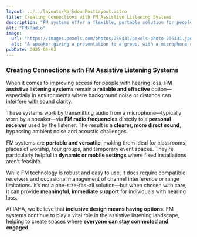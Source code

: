 ```yaml
---
layout: ../../layouts/MarkdownPostLayout.astro
title: Creating Connections with FM Assistive Listening Systems
description: "FM systems offer a flexible, portable solution for people with hearing loss, especially in settings where background noise and distance make hearing difficult. By wirelessly transmitting sound from a microphone directly to a listener’s receiver, FM technology enhances clarity and accessibility."
alt: "FM/Radio"
image:
  url: "https://images.pexels.com/photos/256431/pexels-photo-256431.jpeg?auto=compress&cs=tinysrgb&w=1260&h=750&dpr=1"
  alt: "A speaker giving a presentation to a group, with a microphone clipped to their shirt."
pubDate: 2025-06-03
---
```


### Creating Connections with FM Assistive Listening Systems

When it comes to improving access for people with hearing loss, **FM assistive listening systems** remain a **reliable and effective** option—especially in environments where background noise or distance can interfere with sound clarity.

These systems work by transmitting audio from a microphone—typically worn by a speaker—via **FM radio frequencies** directly to a **personal receiver** used by the listener. The result is a **clearer, more direct sound**, bypassing ambient noise and acoustic challenges.

FM systems are **portable and versatile**, making them ideal for classrooms, places of worship, tour groups, and temporary event spaces. They’re particularly helpful in **dynamic or mobile settings** where fixed installations aren’t feasible.

While FM technology is robust and easy to use, it does require compatible receivers and occasional management of channel interference or range limitations. It’s not a one-size-fits-all solution—but when chosen with care, it can provide **meaningful, immediate support** for individuals with hearing loss.

At IAHA, we believe that **inclusive design means having options**. FM systems continue to play a vital role in the assistive listening landscape, helping to create spaces where **everyone can stay connected and engaged**.
